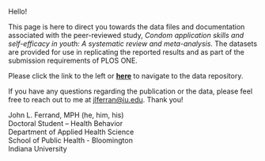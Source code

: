Hello!

This page is here to direct you towards the data files and documentation associated with the peer-reviewed study, <i>Condom application skills and self-efficacy in youth: A systematic review and meta-analysis</i>. The datasets are provided for use in replicating the reported results and as part of the submission requirements of PLOS ONE.
  
Please click the link to the left or <a href="https://github.com/jlferrand/condomsysma"><b><u>here</u></b></a> to navigate to the data repository.
 
If you have any questions regarding the publication or the data, please feel free to reach out to me at jlferran@iu.edu. Thank you!

<p>John L. Ferrand, MPH (he, him, his)<br>
Doctoral Student – Health Behavior<br>
Department of Applied Health Science<br>
School of Public Health - Bloomington<br>
Indiana University</p>
